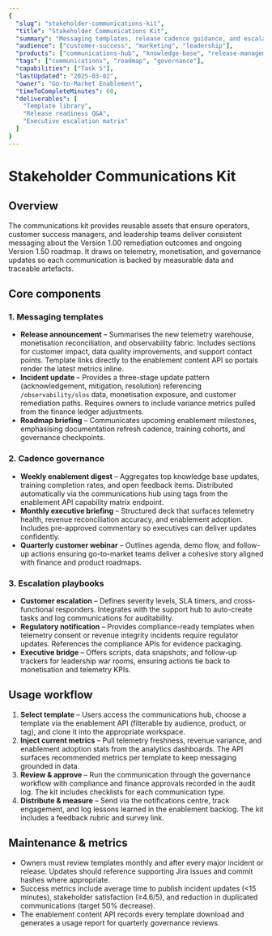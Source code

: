 ```yaml
---
{
  "slug": "stakeholder-communications-kit",
  "title": "Stakeholder Communications Kit",
  "summary": "Messaging templates, release cadence guidance, and escalation playbooks for cross-functional communications.",
  "audience": ["customer-success", "marketing", "leadership"],
  "products": ["communications-hub", "knowledge-base", "release-management"],
  "tags": ["communications", "roadmap", "governance"],
  "capabilities": ["Task 5"],
  "lastUpdated": "2025-03-02",
  "owner": "Go-to-Market Enablement",
  "timeToCompleteMinutes": 60,
  "deliverables": [
    "Template library",
    "Release readiness Q&A",
    "Executive escalation matrix"
  ]
}
---
```

# Stakeholder Communications Kit

## Overview
The communications kit provides reusable assets that ensure operators, customer success managers, and leadership teams deliver consistent messaging about the Version 1.00 remediation outcomes and ongoing Version 1.50 roadmap. It draws on telemetry, monetisation, and governance updates so each communication is backed by measurable data and traceable artefacts.

## Core components
### 1. Messaging templates
- **Release announcement** – Summarises the new telemetry warehouse, monetisation reconciliation, and observability fabric. Includes sections for customer impact, data quality improvements, and support contact points. Template links directly to the enablement content API so portals render the latest metrics inline.
- **Incident update** – Provides a three-stage update pattern (acknowledgement, mitigation, resolution) referencing `/observability/slos` data, monetisation exposure, and customer remediation paths. Requires owners to include variance metrics pulled from the finance ledger adjustments.
- **Roadmap briefing** – Communicates upcoming enablement milestones, emphasising documentation refresh cadence, training cohorts, and governance checkpoints.

### 2. Cadence governance
- **Weekly enablement digest** – Aggregates top knowledge base updates, training completion rates, and open feedback items. Distributed automatically via the communications hub using tags from the enablement API capability matrix endpoint.
- **Monthly executive briefing** – Structured deck that surfaces telemetry health, revenue reconciliation accuracy, and enablement adoption. Includes pre-approved commentary so executives can deliver updates confidently.
- **Quarterly customer webinar** – Outlines agenda, demo flow, and follow-up actions ensuring go-to-market teams deliver a cohesive story aligned with finance and product roadmaps.

### 3. Escalation playbooks
- **Customer escalation** – Defines severity levels, SLA timers, and cross-functional responders. Integrates with the support hub to auto-create tasks and log communications for auditability.
- **Regulatory notification** – Provides compliance-ready templates when telemetry consent or revenue integrity incidents require regulator updates. References the compliance APIs for evidence packaging.
- **Executive bridge** – Offers scripts, data snapshots, and follow-up trackers for leadership war rooms, ensuring actions tie back to monetisation and telemetry KPIs.

## Usage workflow
1. **Select template** – Users access the communications hub, choose a template via the enablement API (filterable by audience, product, or tag), and clone it into the appropriate workspace.
2. **Inject current metrics** – Pull telemetry freshness, revenue variance, and enablement adoption stats from the analytics dashboards. The API surfaces recommended metrics per template to keep messaging grounded in data.
3. **Review & approve** – Run the communication through the governance workflow with compliance and finance approvals recorded in the audit log. The kit includes checklists for each communication type.
4. **Distribute & measure** – Send via the notifications centre, track engagement, and log lessons learned in the enablement backlog. The kit includes a feedback rubric and survey link.

## Maintenance & metrics
- Owners must review templates monthly and after every major incident or release. Updates should reference supporting Jira issues and commit hashes where appropriate.
- Success metrics include average time to publish incident updates (<15 minutes), stakeholder satisfaction (≥4.6/5), and reduction in duplicated communications (target 50% decrease).
- The enablement content API records every template download and generates a usage report for quarterly governance reviews.
